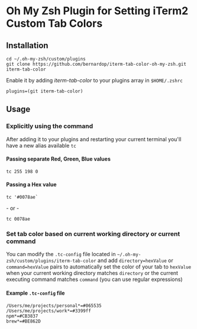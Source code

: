 # Oh My Zsh Plugin for Setting iTerm2 Custom Tab Colors

## Installation

```
cd ~/.oh-my-zsh/custom/plugins
git clone https://github.com/bernardop/iterm-tab-color-oh-my-zsh.git iterm-tab-color
```

Enable it by adding _iterm-tab-color_ to your plugins array in `$HOME/.zshrc`

```
plugins=(git iterm-tab-color)
```

## Usage

### Explicitly using the command

After adding it to your plugins and restarting your current terminal you'll have a new alias available `tc`

#### Passing separate Red, Green, Blue values

```
tc 255 198 0
```

#### Passing a Hex value

```
tc '#0078ae`
```

\- or -

```
tc 0078ae
```

### Set tab color based on current working directory or current command

You can modify the `.tc-config` file located in `~/.oh-my-zsh/custom/plugins/iterm-tab-color` and add `directory=hexValue` or `command=hexValue` pairs to automatically set the color of your tab to `hexValue` when your current working directory matches `directory` or the current executing command matches `command` (you can use regular expressions)

#### Example `.tc-config` file

```
/Users/me/projects/personal*=#065535
/Users/me/projects/work*=#3399ff
npm*=#CB3837
brew*=#BE862D
```
